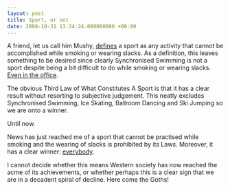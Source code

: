 ```yaml
---
layout: post
title: Sport, or not
date: 2008-10-31 13:24:24.000000000 +00:00
---
```

A friend, let us call him Mushy, <a href="http://mushysmumblings.wordpress.com/2007/02/04/why-golf-is-not-a-sport/" target="_self">defines</a> a sport as any activity that cannot be accomplished while smoking or wearing slacks. As a definition, this leaves something to be desired since clearly Synchronised Swimming is not a sport despite being a bit difficult to do while smoking or wearing slacks. <a href="http://uk.youtube.com/watch?v=2Uu_qI4GbgM" target="_blank">Even in the office</a>.

The obvious Third Law of What Constitutes A Sport is that it has a clear result without resorting to subjective judgement. This neatly excludes Synchronised Swimming, Ice Skating, Ballroom Dancing and Ski Jumping so we are onto a winner.

Until now.

News has just reached me of a sport that cannot be practised while smoking and the wearing of slacks is prohibited by its Laws. Moreover, it has a clear winner: <a href="http://www.lflus.com/" target="_blank">everybody</a>.

I cannot decide whether this means Western society has now reached the acme of its achievements, or whether perhaps this is a clear sign that we are in a decadent spiral of decline. Here come the Goths!
